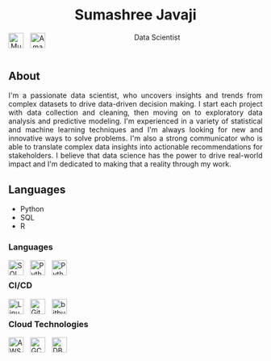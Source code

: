 <!DOCTYPE html>
<html lang="en">
<head>
    <meta charset="UTF-8">
    <meta name="viewport" content="width=device-width, initial-scale=1.0">
</head>
<body>
    <header>
        <h1>Sumashree Javaji</h1>
        <p>Data Scientist <img align="left" alt="Mu Sigma" width="30px" style="padding-right:10px;" src="https://asset.brandfetch.io/idCPcvDpAT/idr4BVNgqv.png"/><img align="left" alt="Amazon" width="30px" style="padding-right:10px;" src="https://asset.brandfetch.io/idawOgYOsG/idisSB3V3T.svg"/>
    </header>
    <main>
        <section>
            <h2>About</h2>
            <p>
                <div align="justify"> 
              I'm a passionate data scientist, who uncovers insights and trends from complex datasets to drive data-driven decision making. 
              I start each project with data collection and cleaning, then moving on to exploratory data analysis and predictive modeling. 
              I'm experienced in a variety of statistical and machine learning techniques and I'm always looking for new and innovative ways to solve problems.
              I'm also a strong communicator who is able to translate complex data insights into actionable recommendations for stakeholders. 
              I believe that data science has the power to drive real-world impact and I'm dedicated to making that a reality through my work.
                </div>
            </p>
        </section>
        <section>
            <h2>Languages</h2>
            <ul>
                <li>Python</li>
                <li>SQL</li>
                <li>R</li>
            </ul>
        </section>
    </main>
</body>
</html>

### Languages
<img align="left" alt="SQL" width="30px" style="padding-right:10px;" src="https://cdn.jsdelivr.net/gh/devicons/devicon@latest/icons/azuresqldatabase/azuresqldatabase-original.svg"/>
<img align="left" alt="Python" width="30px" style="padding-right:10px;" src="https://cdn.jsdelivr.net/gh/devicons/devicon/icons/python/python-plain.svg" />
<img align="left" alt="Python" width="30px" style="padding-right:10px;" src="https://www.r-project.org/logo/Rlogo.svg" />
<br>

### CI/CD
<img align="left" alt="Linux" width="30px" style="padding-right:10px;" src="https://cdn.jsdelivr.net/gh/devicons/devicon/icons/linux/linux-original.svg" />
<img align="left" alt="Git" width="30px" style="padding-right:10px;" src="https://cdn.jsdelivr.net/gh/devicons/devicon/icons/git/git-original.svg" />
<img align="left" alt="bitbucket" width="30px" style="padding-right:10px;" src="https://cdn.jsdelivr.net/gh/devicons/devicon@latest/icons/bitbucket/bitbucket-original.svg" />
<br>

### Cloud Technologies
<img align="left" alt="AWS" width="30px" style="padding-right:10px;" src="https://cdn.jsdelivr.net/gh/devicons/devicon@latest/icons/amazonwebservices/amazonwebservices-original-wordmark.svg"/>
<img align="left" alt="GCP" width="30px" style="padding-right:10px;" src="https://cdn.jsdelivr.net/gh/devicons/devicon@latest/icons/googlecloud/googlecloud-original.svg" />
<img align="left" alt="DB" width="30px" style="padding-right:10px;" src="https://asset.brandfetch.io/idSUrLOWbH/idrYS6Edpl.svg" />
<br />
